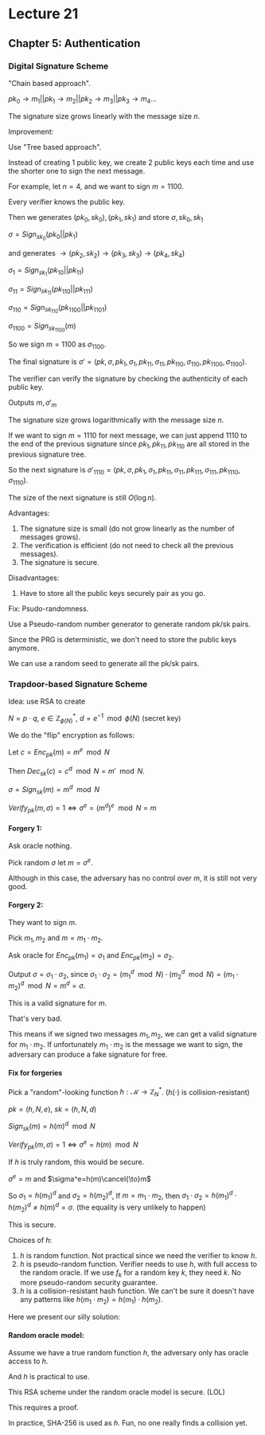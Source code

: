 # Lecture 21

## Chapter 5: Authentication

### Digital Signature Scheme

"Chain based approach".

$pk_0\to m_1||pk_1\to m_2||pk_2\to m_3||pk_3\to m_4\dots$

The signature size grows linearly with the message size $n$.

Improvement:

Use "Tree based approach".

Instead of creating 1 public key, we create 2 public keys each time and use the shorter one to sign the next message.

For example, let $n=4$, and we want to sign $m=1100$.

Every verifier knows the public key.

Then we generates $(pk_0,sk_0),(pk_1,sk_1)$ and store $\sigma, sk_0,sk_1$

$\sigma=Sign_{sk_0}(pk_0||pk_1)$

and generates $\to (pk_2,sk_2)\to (pk_3,sk_3)\to (pk_4,sk_4)$

$\sigma_1=Sign_{sk_1}(pk_{10}||pk_{11})$

$\sigma_{11}=Sign_{sk_{11}}(pk_{110}||pk_{111})$

$\sigma_{110}=Sign_{sk_{110}}(pk_{1100}||pk_{1101})$

$\sigma_{1100}=Sign_{sk_{1100}}(m)$

So we sign $m=1100$ as $\sigma_{1100}$.

The final signature is $\sigma'=(pk,\sigma,pk_1,\sigma_1,pk_{11},\sigma_{11},pk_{110},\sigma_{110},pk_{1100},\sigma_{1100})$.

The verifier can verify the signature by checking the authenticity of each public key.

Outputs $m,\sigma'_m$

The signature size grows logarithmically with the message size $n$.

If we want to sign $m=1110$ for next message, we can just append $1110$ to the end of the previous signature since $pk_1,pk_{11},pk_{110}$ are all stored in the previous signature tree.

So the next signature is $\sigma'_{1110}=(pk,\sigma,pk_1,\sigma_1,pk_{11},\sigma_{11},pk_{111},\sigma_{111},pk_{1110},\sigma_{1110})$.

The size of the next signature is still $O(\log n)$.

Advantages:

1. The signature size is small (do not grow linearly as the number of messages grows).
2. The verification is efficient (do not need to check all the previous messages).
3. The signature is secure.

Disadvantages:

1. Have to store all the public keys securely pair as you go.

Fix: Psudo-randomness.

Use a Pseudo-random number generator to generate random pk/sk pairs.

Since the PRG is deterministic, we don't need to store the public keys anymore.

We can use a random seed to generate all the pk/sk pairs.

### Trapdoor-based Signature Scheme

Idea: use RSA to create

$N=p\cdot q$, $e\in\mathbb{Z}_{\phi(N)}^*$, $d=e^{-1}\mod\phi(N)$ (secret key)

We do the "flip" encryption as follows:

Let $c=Enc_{pk}(m)=m^e\mod N$

Then $Dec_{sk}(c)=c^d\mod N=m'\mod N$.

$\sigma=Sign_{sk}(m)=m^d\mod N$

$Verify_{pk}(m,\sigma)=1\iff \sigma^e=(m^d)^e\mod N=m$

#### Forgery 1: 

Ask oracle nothing.

Pick random $\sigma$ let $m=\sigma^e$.

Although in this case, the adversary has no control over $m$, it is still not very good.

#### Forgery 2:

They want to sign $m$.

Pick $m_1,m_2$ and $m=m_1\cdot m_2$.

Ask oracle for $Enc_{pk}(m_1)=\sigma_1$ and $Enc_{pk}(m_2)=\sigma_2$.

Output $\sigma=\sigma_1\cdot\sigma_2$, since $\sigma_1\cdot\sigma_2=(m_1^d\mod N)\cdot(m_2^d\mod N)=(m_1\cdot m_2)^d\mod N=m^d=\sigma$.

This is a valid signature for $m$.

That's very bad.

This means if we signed two messages $m_1,m_2$, we can get a valid signature for $m_1\cdot m_2$. If unfortunately $m_1\cdot m_2$ is the message we want to sign, the adversary can produce a fake signature for free.

#### Fix for forgeries

Pick a "random"-looking function $h:\mathcal{M}\to\mathbb{Z}_N^*$. ($h(\cdot)$ is collision-resistant)

$pk=(h,N,e)$, $sk=(h,N,d)$

$Sign_{sk}(m)=h(m)^d\mod N$

$Verify_{pk}(m,\sigma)=1\iff \sigma^e=h(m)\mod N$

If $h$ is truly random, this would be secure.

$\sigma^e=m$ and $\sigma^e=h(m)\cancel{\to}m$

So $\sigma_1=h(m_1)^d$ and $\sigma_2=h(m_2)^d$, If $m=m_1\cdot m_2$, then $\sigma_1\cdot\sigma_2=h(m_1)^d\cdot h(m_2)^d\neq h(m)^d=\sigma$. (the equality is very unlikely to happen)

This is secure.

Choices of $h$:

1. $h$ is random function. Not practical since we need the verifier to know $h$.
2. $h$ is pseudo-random function. Verifier needs to use $h$, with full access to the random oracle. If we use $f_k$ for a random key $k$, they need $k$. No more pseudo-random security guarantee.
3. $h$ is a collision-resistant hash function. We can't be sure it doesn't have any patterns like $h(m_1\cdot m_2)=h(m_1)\cdot h(m_2)$.

Here we present our silly solution:

#### Random oracle model:

Assume we have a true random function $h$, the adversary only has oracle access to $h$.

And $h$ is practical to use.

This RSA scheme under the random oracle model is secure. (LOL)

This requires a proof.

In practice, SHA-256 is used as $h$. Fun, no one really finds a collision yet.
